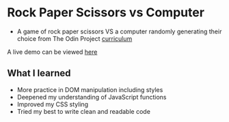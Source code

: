 # Rock Paper Scissors vs Computer
- A game of rock paper scissors VS a computer randomly generating their choice from The Odin Project [curriculum](https://www.theodinproject.com/lessons/foundations-rock-paper-scissors)

A live demo can be viewed [here](https://agracanin.github.io/rock-paper-scissors/)

## What I learned
- More practice in DOM manipulation including styles
- Deepened my understanding of JavaScript functions
- Improved my CSS styling
- Tried my best to write clean and readable code